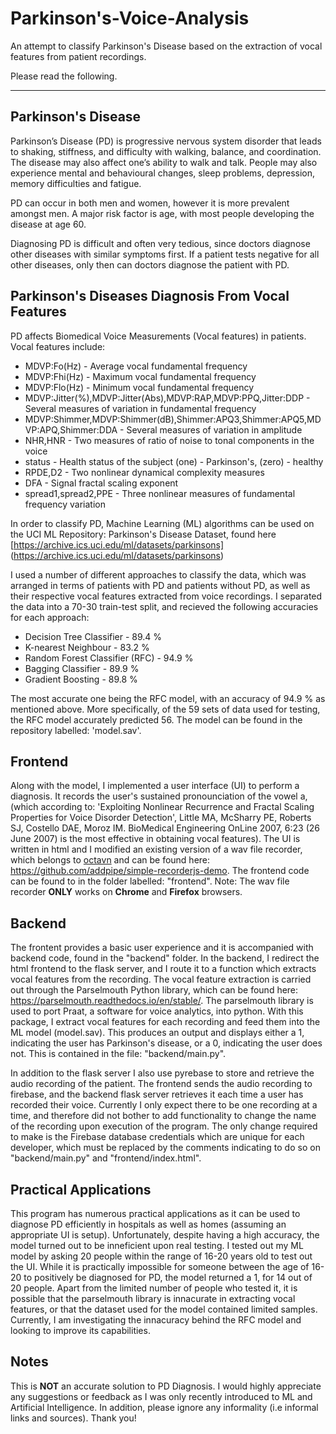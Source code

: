 # Parkinson's-Voice-Analysis
An attempt to classify Parkinson's Disease based on the extraction of vocal features from patient recordings. 

Please read the following. 

<hr>

## Parkinson's Disease

Parkinson’s Disease (PD) is progressive nervous system disorder that leads to shaking, stiffness, and difficulty with walking, balance, and coordination. The disease may also affect one’s ability to walk and talk. People may also experience mental and behavioural changes, sleep problems, depression, memory difficulties and fatigue. 

PD can occur in both men and women, however it is more prevalent amongst men. A major risk factor is age, with most people developing the disease at age 60. 

Diagnosing PD is difficult and often very tedious, since doctors diagnose other diseases with similar symptoms first. If a patient tests negative for all other diseases, only then can doctors diagnose the patient with PD. 


## Parkinson's Diseases Diagnosis From Vocal Features

PD affects Biomedical Voice Measurements (Vocal features) in patients. Vocal features include:

* MDVP:Fo(Hz) - Average vocal fundamental frequency 
* MDVP:Fhi(Hz) - Maximum vocal fundamental frequency 
* MDVP:Flo(Hz) - Minimum vocal fundamental frequency 
* MDVP:Jitter(%),MDVP:Jitter(Abs),MDVP:RAP,MDVP:PPQ,Jitter:DDP - Several measures of variation in fundamental frequency 
* MDVP:Shimmer,MDVP:Shimmer(dB),Shimmer:APQ3,Shimmer:APQ5,MDVP:APQ,Shimmer:DDA - Several measures of variation in amplitude 
* NHR,HNR - Two measures of ratio of noise to tonal components in the voice 
* status - Health status of the subject (one) - Parkinson's, (zero) - healthy 
* RPDE,D2 - Two nonlinear dynamical complexity measures 
* DFA - Signal fractal scaling exponent 
* spread1,spread2,PPE - Three nonlinear measures of fundamental frequency variation 

In order to classify PD, Machine Learning (ML) algorithms can be used on the UCI ML Repository: Parkinson's Disease Dataset, found here [https://archive.ics.uci.edu/ml/datasets/parkinsons] (https://archive.ics.uci.edu/ml/datasets/parkinsons)

I used a number of different approaches to classify the data, which was arranged in terms of patients with PD and patients without PD, as well as their respective vocal features extracted from voice recordings. I separated the data into a 70-30 train-test split, and recieved the following accuracies for each approach:

* Decision Tree Classifier - 89.4 % 
* K-nearest Neighbour - 83.2 % 
* Random Forest Classifier (RFC) - 94.9 % 
* Bagging Classifier - 89.9 % 
* Gradient Boosting - 89.8 % 

The most accurate one being the RFC model, with an accuracy of 94.9 % as mentioned above. More specifically, of the 59 sets of data used for testing, the RFC model accurately predicted 56. The model can be found in the repository labelled: 'model.sav'. 

## Frontend

Along with the model, I implemented a user interface (UI) to perform a diagnosis. It records the user's sustained pronounciation of the vowel a, (which according to: 'Exploiting Nonlinear Recurrence and Fractal Scaling Properties for Voice Disorder Detection', Little MA, McSharry PE, Roberts SJ, Costello DAE, Moroz IM. BioMedical Engineering OnLine 2007, 6:23 (26 June 2007) is the most effective in obtaining vocal features). The UI is written in html and I modified an existing version of a wav file recorder, which belongs to [octavn](https://github.com/octavn) and can be found here: https://github.com/addpipe/simple-recorderjs-demo. The frontend code can be found to in the folder labelled: "frontend". 
Note: The wav file recorder **ONLY** works on **Chrome** and **Firefox** browsers.

## Backend

The frontent provides a basic user experience and it is accompanied with backend code, found in the "backend" folder. In the backend, I redirect the html frontend to the flask server, and I route it to a function which extracts vocal features from the recording. The vocal feature extraction is carried out through the Parselmouth Python library, which can be found here: https://parselmouth.readthedocs.io/en/stable/. The parselmouth library is used to port Praat, a software for voice analytics, into python. With this package, I extract vocal features for each recording and feed them into the ML model (model.sav). This produces an output and displays either a 1, indicating the user has Parkinson's disease, or a 0, indicating the user does not. This is contained in the file: "backend/main.py". 

In addition to the flask server I also use pyrebase to store and retrieve the audio recording of the patient. The frontend sends the audio recording to firebase, and the backend flask server retrieves it each time a user has recorded their voice. Currently I only expect there to be one recording at a time, and therefore did not bother to add functionality to change the name of the recording upon execution of the program. The only change required to make is the Firebase database credentials which are unique for each developer, which must be replaced by the comments indicating to do so on "backend/main.py" and "frontend/index.html". 

## Practical Applications

This program has numerous practical applications as it can be used to diagnose PD efficiently in hospitals as well as homes (assuming an appropriate UI is setup). Unfortunately, despite having a high accuracy, the model turned out to be inneficient upon real testing. I tested out my ML model by asking 20 people within the range of 16-20 years old to test out the UI. While it is practically impossible for someone between the age of 16-20 to positively be diagnosed for PD, the model returned a 1, for 14 out of 20 people. Apart from the limited number of people who tested it, it is possible that the parselmouth library is innacurate in extracting vocal features, or that the dataset used for the model contained limited samples. Currently, I am investigating the innacuracy behind the RFC model and looking to improve its capabilities. 

## Notes

This is **NOT** an accurate solution to PD Diagnosis. I would highly appreciate any suggestions or feedback as I was only recently introduced to ML and Artificial Intelligence. In addition, please ignore any informality (i.e informal links and sources). Thank you!

